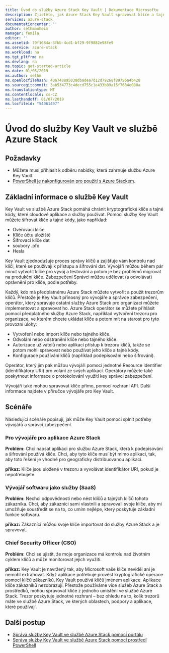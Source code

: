 ```yaml
---
title: Úvod do služby Azure Stack Key Vault | Dokumentace Microsoftu
description: Zjistěte, jak Azure Stack Key Vault spravovat klíče a tajné kódy
services: azure-stack
documentationcenter: ''
author: sethmanheim
manager: femila
editor: ''
ms.assetid: 70f1684a-3fbb-4cd1-bf29-9f9882e98fe9
ms.service: azure-stack
ms.workload: na
ms.tgt_pltfrm: na
ms.devlang: na
ms.topic: get-started-article
ms.date: 01/05/2019
ms.author: sethm
ms.openlocfilehash: 40a748895038dbadea7d12d79268f89796a4b428
ms.sourcegitcommit: 3ab534773c4decd755c1e433b89a15f7634e088a
ms.translationtype: MT
ms.contentlocale: cs-CZ
ms.lasthandoff: 01/07/2019
ms.locfileid: "54061497"
---
```

# <a name="introduction-to-key-vault-in-azure-stack"></a>Úvod do služby Key Vault ve službě Azure Stack

## <a name="prerequisites"></a>Požadavky

* Můžete musí přihlásit k odběru nabídky, která zahrnuje službu Azure Key Vault.  
* [PowerShell je nakonfigurován pro použití s Azure Stackem](azure-stack-powershell-configure-user.md).

## <a name="key-vault-basics"></a>Základní informace o službě Key Vault

Key Vault ve službě Azure Stack pomáhá chránit kryptografické klíče a tajné kódy, které cloudové aplikace a služby používat. Pomocí služby Key Vault můžete šifrovat klíče a tajné kódy, jako například:

* Ověřovací klíče
* Klíče účtu úložiště
* Šifrovací klíče dat
* soubory .pfx
* Hesla

Key Vault zjednodušuje proces správy klíčů a zajišťuje vám kontrolu nad klíči, které se používají k přístupu a šifrování dat. Vývojáři můžou během pár minut vytvořit klíče pro vývoj a testování a potom je bez problémů migrovat na produkční klíče. Zabezpečení Správci můžou udělovat (a odvolávat) oprávnění pro klíče, podle potřeby.

Každý, kdo má předplatnému Azure Stack můžete vytvořit a použít trezorům klíčů. Přestože je Key Vault přínosný pro vývojáře a správce zabezpečení, operátor, který spravuje ostatní služby Azure Stack pro organizaci můžete implementovat a spravovat ho. Azure Stack operátor se můžete přihlásit pomocí předplatného služby Azure Stack, například vytvoření trezoru pro organizace, ve kterém chcete ukládat klíče a potom mít na starost pro tyto provozní úlohy:

* Vytvoření nebo import klíče nebo tajného klíče.
* Odvolání nebo odstranění klíče nebo tajného klíče.
* Autorizace uživatelů nebo aplikací přístup k trezoru klíčů, takže se potom mohli spravovat nebo používat jeho klíče a tajné kódy.
* Konfigurace používání klíčů (například podepisování nebo šifrování).

Operátor, který jim pak můžou vývojáři pomocí jednotné Resource Identifier (identifikátory URI) pro volání ze svých aplikací. Operátory můžete také poskytnout informace o protokolování využití key správci zabezpečení.

Vývojáři také mohou spravovat klíče přímo, pomocí rozhraní API. Další informace najdete v příručce vývojáře pro Key Vault.

## <a name="scenarios"></a>Scénáře

Následující scénáře popisují, jak může Key Vault pomoci splnit potřeby vývojářů a správci zabezpečení.

### <a name="developer-for-an-azure-stack-application"></a>Pro vývojáře pro aplikace Azure Stack

**Problém:** Chci napsat aplikaci pro službu Azure Stack, která k podepisování a šifrování používá klíče. Chci, aby tyto klíče musí být mimo aplikaci, tak, aby toto řešení je vhodné pro geograficky distribuovanou aplikaci.

**příkaz:** Klíče jsou uložené v trezoru a vyvolávat identifikátor URI, pokud je nepotřebujete.

### <a name="developer-for-software-as-a-service-saas"></a>Vývojář softwaru jako služby (SaaS)

**Problém:** Nechci odpovědnosti nebo nést klíčů a tajných klíčů tohoto zákazníka. Chci, aby zákazníci sami vlastnili a spravovali svoje klíče, aby mi umožňuje soustředit se na to, co umím nejlépe, který poskytuje základní funkce softwaru.

**příkaz:** Zákazníci můžou svoje klíče importovat do služby Azure Stack a je spravovat.

### <a name="chief-security-officer-cso"></a>Chief Security Officer (CSO)

**Problém:** Chci se ujistit, že moje organizace má kontrolu nad životním cyklem klíčů a může monitorovat jejich využití.

**příkaz:** Key Vault je navržený tak, aby Microsoft vaše klíče neviděl ani je nemohl extrahovat. Když aplikace potřebuje provést kryptografické operace pomocí klíčů zákazníků, Key Vault používá klíčů jménem aplikace. Aplikace klíče zákazníků nezobrazují. Přestože používáme více služeb Azure Stack a prostředků, mohou spravovat klíče z jednoho umístění ve službě Azure Stack. Trezor poskytuje jednotné rozhraní – bez ohledu na to, kolik trezorů máte ve službě Azure Stack, ve kterých oblastech, podpory a aplikace, které používají.

## <a name="next-steps"></a>Další postup

* [Správa služby Key Vault ve službě Azure Stack pomocí portálu](azure-stack-kv-manage-portal.md)  
* [Správa služby Key Vault ve službě Azure Stack pomocí prostředí PowerShell](azure-stack-kv-manage-powershell.md)

